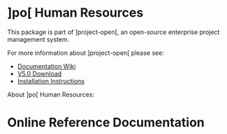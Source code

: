 # ]po[ Human Resources
This package is part of ]project-open[, an open-source enterprise project management system.

For more information about ]project-open[ please see:
* [Documentation Wiki](http://www.project-open.net/en/)
* [V5.0 Download](https://sourceforge.net/projects/project-open/files/project-open/V5.0/)
* [Installation Instructions](http://www.project-open.net/en/list-installers)

About ]po[ Human Resources:



# Online Reference Documentation

